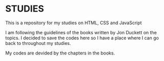 # STUDIES
This is a repository for my studies on HTML, CSS and JavaScript

I am following the guidelines of the books written by Jon Duckett on the topics. I decided to save the codes here so I have a place where I can go back to throughout my studies.

My codes are devided by the chapters in the books.
